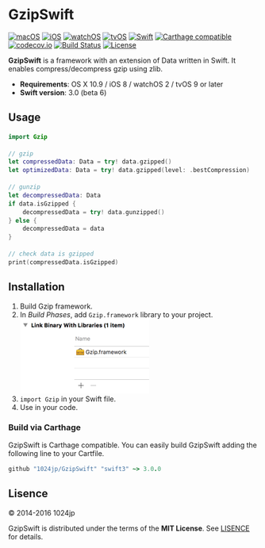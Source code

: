 
GzipSwift
========================

[![macOS](https://img.shields.io/badge/macOS-10.9%2B-blue.svg)]()
[![iOS](https://img.shields.io/badge/iOS-8.0%2B-blue.svg)]()
[![watchOS](https://img.shields.io/badge/watchOS-2.0%2B-blue.svg)]()
[![tvOS](https://img.shields.io/badge/tvOS-9.0%2B-blue.svg)]()
[![Swift](https://img.shields.io/badge/Swift-3.0-blue.svg)]()
[![Carthage compatible](https://img.shields.io/badge/Carthage-compatible-4BC51D.svg?style=flat)](https://github.com/Carthage/Carthage)
[![codecov.io](https://codecov.io/gh/1024jp/GzipSwift/branch/Swift3/graphs/badge.svg)](https://codecov.io/gh/1024jp/GzipSwift)
[![Build Status](https://img.shields.io/travis/1024jp/GzipSwift/master.svg?style=flat)](https://travis-ci.org/1024jp/GzipSwift)
[![License](https://img.shields.io/github/license/1024jp/GzipSwift.svg)](https://github.com/1024jp/GzipSwift/blob/develop/LICENSE)

__GzipSwift__ is a framework with an extension of Data written in Swift. It enables compress/decompress gzip using zlib.

- __Requirements__: OS X 10.9 / iOS 8 / watchOS 2 / tvOS 9 or later
- __Swift version__: 3.0 (beta 6)


## Usage

```swift
import Gzip

// gzip
let compressedData: Data = try! data.gzipped()
let optimizedData: Data = try! data.gzipped(level: .bestCompression)

// gunzip
let decompressedData: Data
if data.isGzipped {
    decompressedData = try! data.gunzipped()
} else {
    decompressedData = data
}

// check data is gzipped
print(compressedData.isGzipped)
```


## Installation

1. Build Gzip framework.
3. In *Build Phases*, add `Gzip.framework` library to your project.
    <br /><img src="Documentation/binary_link@2x.png" height="150"/>
5. `import Gzip` in your Swift file.
6. Use in your code.

### Build via Carthage
GzipSwift is Carthage compatible. You can easily build GzipSwift adding the following line to your Cartfile.

```ruby
github "1024jp/GzipSwift" "swift3" ~> 3.0.0
```

## Lisence

© 2014-2016 1024jp

GzipSwift is distributed under the terms of the __MIT License__. See [LISENCE](LISENCE) for details.
